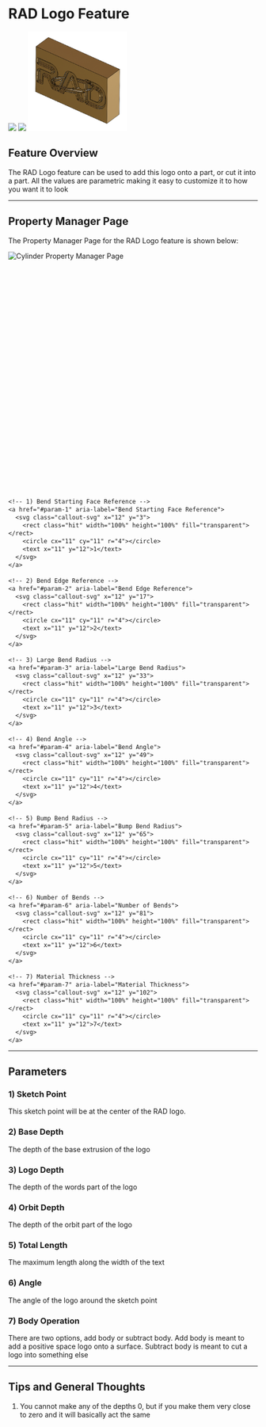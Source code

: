 # RAD Logo Feature

<p align="left">
  <img src="https://tamu-edu.github.io/rad_lab_rad_cad_documentation/demo-images/rad-logo1.png" width="250">
  <img src="https://tamu-edu.github.io/rad_lab_rad_cad_documentation/demo-images/rad-logo2.png" width="200">
  <img src="./demo-images/rad-logo3.png" width="200">
</p>

## Feature Overview

The RAD Logo feature can be used to add this logo onto a part, or cut it into a part. All the values are parametric making it easy to customize it to how you want it to look

---

## Property Manager Page

The Property Manager Page for the RAD Logo feature is shown below:

<div class="image-annot"
     style="--image-max-width: 225px;
            --overlay-width: 500px;
            --callout-size: 22px;
            --callout-stroke: 2px;
            --callout-font-size: 6px;
            --callout-stroke-color: red;
            --callout-text-color: red;
            --callout-stroke-hover: blue;
            --callout-text-hover: blue;">
  <img src="https://tamu-edu.github.io/rad_lab_rad_cad_documentation/images/RAD-logo-pmp.png" alt="Cylinder Property Manager Page">

  <!-- Scalable overlay aligned to the image -->
  <svg viewBox="0 0 120 110" preserveAspectRatio="xMidYMid meet" aria-hidden="true">

    <!-- 1) Bend Starting Face Reference -->
    <a href="#param-1" aria-label="Bend Starting Face Reference">
      <svg class="callout-svg" x="12" y="3">
        <rect class="hit" width="100%" height="100%" fill="transparent"></rect>
        <circle cx="11" cy="11" r="4"></circle>
        <text x="11" y="12">1</text>
      </svg>
    </a>

    <!-- 2) Bend Edge Reference -->
    <a href="#param-2" aria-label="Bend Edge Reference">
      <svg class="callout-svg" x="12" y="17">
        <rect class="hit" width="100%" height="100%" fill="transparent"></rect>
        <circle cx="11" cy="11" r="4"></circle>
        <text x="11" y="12">2</text>
      </svg>
    </a>

    <!-- 3) Large Bend Radius -->
    <a href="#param-3" aria-label="Large Bend Radius">
      <svg class="callout-svg" x="12" y="33">
        <rect class="hit" width="100%" height="100%" fill="transparent"></rect>
        <circle cx="11" cy="11" r="4"></circle>
        <text x="11" y="12">3</text>
      </svg>
    </a>

    <!-- 4) Bend Angle -->
    <a href="#param-4" aria-label="Bend Angle">
      <svg class="callout-svg" x="12" y="49">
        <rect class="hit" width="100%" height="100%" fill="transparent"></rect>
        <circle cx="11" cy="11" r="4"></circle>
        <text x="11" y="12">4</text>
      </svg>
    </a>

    <!-- 5) Bump Bend Radius -->
    <a href="#param-5" aria-label="Bump Bend Radius">
      <svg class="callout-svg" x="12" y="65">
        <rect class="hit" width="100%" height="100%" fill="transparent"></rect>
        <circle cx="11" cy="11" r="4"></circle>
        <text x="11" y="12">5</text>
      </svg>
    </a>

    <!-- 6) Number of Bends -->
    <a href="#param-6" aria-label="Number of Bends">
      <svg class="callout-svg" x="12" y="81">
        <rect class="hit" width="100%" height="100%" fill="transparent"></rect>
        <circle cx="11" cy="11" r="4"></circle>
        <text x="11" y="12">6</text>
      </svg>
    </a>

    <!-- 7) Material Thickness -->
    <a href="#param-7" aria-label="Material Thickness">
      <svg class="callout-svg" x="12" y="102">
        <rect class="hit" width="100%" height="100%" fill="transparent"></rect>
        <circle cx="11" cy="11" r="4"></circle>
        <text x="11" y="12">7</text>
      </svg>
    </a>

  </svg>
</div>

---

## Parameters

### <a id="param-1"></a>1) Sketch Point

This sketch point will be at the center of the RAD logo.

### <a id="param-2"></a>2) Base Depth

The depth of the base extrusion of the logo

### <a id="param-3"></a>3) Logo Depth

The depth of the words part of the logo

### <a id="param-4"></a>4) Orbit Depth

The depth of the orbit part of the logo

### <a id="param-5"></a>5) Total Length

The maximum length along the width of the text

### <a id="param-6"></a>6) Angle

The angle of the logo around the sketch point

### <a id="param-7"></a>7) Body Operation

There are two options, add body or subtract body. Add body is meant to add a positive space logo onto a surface. Subtract body is meant to cut a logo into something else

---

## Tips and General Thoughts

1. You cannot make any of the depths 0, but if you make them very close to zero and it will basically act the same
